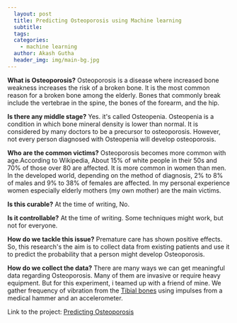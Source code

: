 ```yaml
---
  layout: post
  title: Predicting Osteoporosis using Machine learning
  subtitle: 
  tags: 
  categories: 
    - machine learning
  author: Akash Gutha
  header_img: img/main-bg.jpg
---
```


__What is Osteoporosis?__
Osteoporosis is a disease where increased bone weakness increases the risk of a broken bone. It is the most common reason for a broken bone among the elderly. Bones that commonly break include the vertebrae in the spine, the bones of the forearm, and the hip.

__Is there any middle stage?__
Yes. it's called Osteopenia.
Osteopenia is a condition in which bone mineral density is lower than normal. It is considered by many doctors to be a precursor to osteoporosis. However, not every person diagnosed with Osteopenia will develop osteoporosis.

__Who are the common victims?__
Osteoporosis becomes more common with age.According to Wikipedia, About 15% of white people in their 50s and 70% of those over 80 are affected. It is more common in women than men. In the developed world, depending on the method of diagnosis, 2% to 8% of males and 9% to 38% of females are affected.
In my personal experience women especially elderly mothers (my own mother) are the main victims.

__Is this curable?__
At the time of writing, No. 

__Is it controllable?__
At the time of writing. Some techniques might work, but not for everyone.

__How do we tackle this issue?__
Premature care has shown positive effects. So, this research's the aim is to collect data from existing patients and use it to predict the probability that a person might develop Osteoporosis.

__How do we collect the data?__
There are many ways we can get meaningful data regarding Osteoporosis. Many of them are invasive or require heavy equipment. But for this experiment, i teamed up with a friend of mine. We gather frequency of vibration from the [Tibial bones](https://en.wikipedia.org/wiki/Tibia) using impulses from a medical hammer and an accelerometer.


Link to the project: [Predicting Osteoporosis](https://github.com/AkashGutha/Predicting-Osteporosis.git)